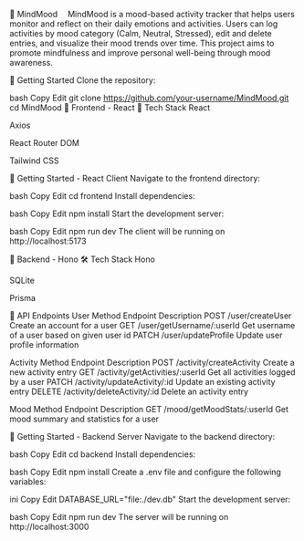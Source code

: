 :pushpin: MindMood
 MindMood is a mood-based activity tracker that helps users monitor and reflect on their daily emotions and activities.
Users can log activities by mood category (Calm, Neutral, Stressed), edit and delete entries, and visualize their mood trends over time.
This project aims to promote mindfulness and improve personal well-being through mood awareness.

:rocket: Getting Started
Clone the repository:

bash
Copy
Edit
git clone https://github.com/your-username/MindMood.git
cd MindMood
:hammer: Frontend - React
:wrench: Tech Stack
React

Axios

React Router DOM

Tailwind CSS

:rocket: Getting Started - React Client
Navigate to the frontend directory:

bash
Copy
Edit
cd frontend
Install dependencies:

bash
Copy
Edit
npm install
Start the development server:

bash
Copy
Edit
npm run dev
The client will be running on http://localhost:5173

:wrench: Backend - Hono
:hammer_and_wrench: Tech Stack
Hono

SQLite

Prisma

:electric_plug: API Endpoints
User
Method	Endpoint	Description
POST	/user/createUser	Create an account for a user
GET	/user/getUsername/:userId	Get username of a user based on given user id
PATCH	/user/updateProfile	Update user profile information

Activity
Method	Endpoint	Description
POST	/activity/createActivity	Create a new activity entry
GET	/activity/getActivities/:userId	Get all activities logged by a user
PATCH	/activity/updateActivity/:id	Update an existing activity entry
DELETE	/activity/deleteActivity/:id	Delete an activity entry

Mood
Method	Endpoint	Description
GET	/mood/getMoodStats/:userId	Get mood summary and statistics for a user

:rocket: Getting Started - Backend Server
Navigate to the backend directory:

bash
Copy
Edit
cd backend
Install dependencies:

bash
Copy
Edit
npm install
Create a .env file and configure the following variables:

ini
Copy
Edit
DATABASE_URL="file:./dev.db"
Start the development server:

bash
Copy
Edit
npm run dev
The server will be running on http://localhost:3000







